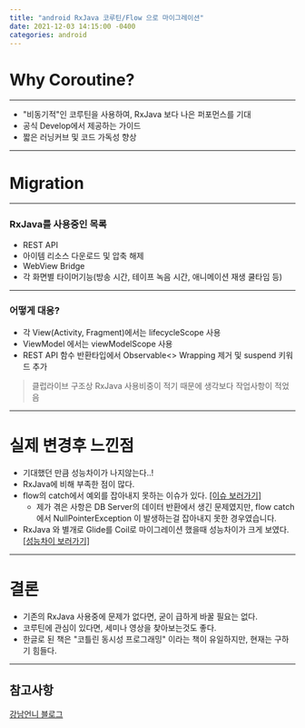 ```yaml
---
title: "android RxJava 코루틴/Flow 으로 마이그레이션"
date: 2021-12-03 14:15:00 -0400
categories: android
---
```


# Why Coroutine?

---

 - "비동기적"인 코루틴을 사용하여, RxJava 보다 나은 퍼포먼스를 기대
 - 공식 Develop에서 제공하는 가이드
 - 짧은 러닝커브 및 코드 가독성 향상

---

# Migration

---

 ### RxJava를 사용중인 목록
 
 - REST API
 - 아이템 리소스 다운로드 및 압축 해제
 - WebView Bridge
 - 각 화면별 타이머기능(방송 시간, 테이프 녹음 시간, 애니메이션 재생 쿨타임 등)

---

 ### 어떻게 대응?
 
 - 각 View(Activity, Fragment)에서는 lifecycleScope 사용
 - ViewModel 에서는 viewModelScope 사용
 - REST API 함수 반환타입에서 Observable<> Wrapping 제거 및 suspend 키워드 추가

 > 클럽라이브 구조상 RxJava 사용비중이 적기 때문에 생각보다 작업사항이 적었음

---

 # 실제 변경후 느낀점

 - 기대했던 만큼 성능차이가 나지않는다..!
 - RxJava에 비해 부족한 점이 많다.
 - flow의 catch에서 예외를 잡아내지 못하는 이슈가 있다. [[이슈 보러가기]](https://stackoverflow.com/questions/64411586/exception-in-flow-is-not-caught)
   - 제가 겪은 사항은 DB Server의 데이터 반환에서 생긴 문제였지만, flow catch에서 NullPointerException 이 발생하는걸 잡아내지 못한 경우였습니다.
 - RxJava 와 별개로 Glide를 Coil로 마이그레이션 했을때 성능차이가 크게 보였다. [[성능차이 보러가기]](https://jizard.tistory.com/224)
---

# 결론

 - 기존의 RxJava 사용중에 문제가 없다면, 굳이 급하게 바꿀 필요는 없다.
 - 코루틴에 관심이 있다면, 세미나 영상을 찾아보는것도 좋다.
 - 한글로 된 책은 "코틀린 동시성 프로그래밍" 이라는 책이 유일하지만, 현재는 구하기 힘들다.

---

## 참고사항

[강남언니 블로그](https://blog.gangnamunni.com/post/android-coroutine/)